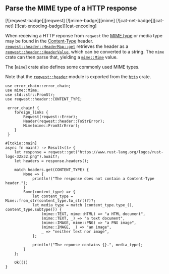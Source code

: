 ## Parse the MIME type of a HTTP response

[![reqwest-badge]][reqwest] [![mime-badge]][mime] [![cat-net-badge]][cat-net] [![cat-encoding-badge]][cat-encoding]

When receiving a HTTP reponse from `reqwest` the [MIME type] or media type may be
found in the [Content-Type] header. [`reqwest::header::HeaderMap::get`] retrieves
the header as a [`reqwest::header::HeaderValue`], which can be converted to a
string. The `mime` crate can then parse that, yielding a [`mime::Mime`] value.

The [`mime`] crate also defines some commonly used MIME types.

Note that the [`reqwest::header`] module is exported from the [`http`] crate.

```rust,edition2021,no_run
use error_chain::error_chain;
use mime::Mime;
use std::str::FromStr;
use reqwest::header::CONTENT_TYPE;

 error_chain! {
    foreign_links {
        Reqwest(reqwest::Error);
        Header(reqwest::header::ToStrError);
        Mime(mime::FromStrError);
    }
 }

#[tokio::main]
async fn main() -> Result<()> {
    let response = reqwest::get("https://www.rust-lang.org/logos/rust-logo-32x32.png").await?;
    let headers = response.headers();

    match headers.get(CONTENT_TYPE) {
        None => {
            println!("The response does not contain a Content-Type header.");
        }
        Some(content_type) => {
            let content_type = Mime::from_str(content_type.to_str()?)?;
            let media_type = match (content_type.type_(), content_type.subtype()) {
                (mime::TEXT, mime::HTML) => "a HTML document",
                (mime::TEXT, _) => "a text document",
                (mime::IMAGE, mime::PNG) => "a PNG image",
                (mime::IMAGE, _) => "an image",
                _ => "neither text nor image",
            };

            println!("The reponse contains {}.", media_type);
        }
    };

    Ok(())
}
```

[`http`]: https://docs.rs/http/*/http/
[`mime::Mime`]: https://docs.rs/mime/*/mime/struct.Mime.html
[`reqwest::header::HeaderMap::get`]: https://docs.rs/reqwest/*/reqwest/header/struct.HeaderMap.html#method.get
[`reqwest::header::HeaderValue`]: https://docs.rs/reqwest/*/reqwest/header/struct.HeaderValue.html
[`reqwest::header`]: https://docs.rs/reqwest/*/reqwest/header/index.html

[Content-Type]: https://developer.mozilla.org/docs/Web/HTTP/Headers/Content-Type
[MIME type]: https://developer.mozilla.org/docs/Web/HTTP/Basics_of_HTTP/MIME_types
